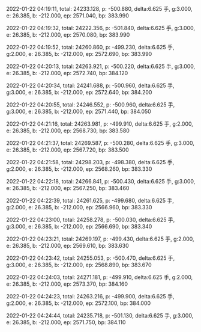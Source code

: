 2022-01-22 04:19:11, total: 24233.128, p: -500.880, delta:6.625 手, g:3.000, e: 26.385, b: -212.000, ep: 2571.040, bp: 383.990

2022-01-22 04:19:32, total: 24222.356, p: -501.840, delta:6.625 手, g:3.000, e: 26.385, b: -212.000, ep: 2570.080, bp: 383.990

2022-01-22 04:19:52, total: 24260.860, p: -499.230, delta:6.625 手, g:2.000, e: 26.385, b: -212.000, ep: 2572.690, bp: 383.990

2022-01-22 04:20:13, total: 24263.921, p: -500.220, delta:6.625 手, g:3.000, e: 26.385, b: -212.000, ep: 2572.740, bp: 384.120

2022-01-22 04:20:34, total: 24241.688, p: -500.960, delta:6.625 手, g:3.000, e: 26.385, b: -212.000, ep: 2572.640, bp: 384.200

2022-01-22 04:20:55, total: 24246.552, p: -500.960, delta:6.625 手, g:3.000, e: 26.385, b: -212.000, ep: 2571.440, bp: 384.050

2022-01-22 04:21:16, total: 24263.981, p: -499.910, delta:6.625 手, g:2.000, e: 26.385, b: -212.000, ep: 2568.730, bp: 383.580

2022-01-22 04:21:37, total: 24269.587, p: -500.280, delta:6.625 手, g:3.000, e: 26.385, b: -212.000, ep: 2567.720, bp: 383.500

2022-01-22 04:21:58, total: 24298.203, p: -498.380, delta:6.625 手, g:2.000, e: 26.385, b: -212.000, ep: 2568.260, bp: 383.330

2022-01-22 04:22:18, total: 24266.841, p: -500.430, delta:6.625 手, g:3.000, e: 26.385, b: -212.000, ep: 2567.250, bp: 383.460

2022-01-22 04:22:39, total: 24261.625, p: -499.680, delta:6.625 手, g:2.000, e: 26.385, b: -212.000, ep: 2566.960, bp: 383.330

2022-01-22 04:23:00, total: 24258.278, p: -500.030, delta:6.625 手, g:3.000, e: 26.385, b: -212.000, ep: 2566.690, bp: 383.340

2022-01-22 04:23:21, total: 24269.197, p: -499.430, delta:6.625 手, g:2.000, e: 26.385, b: -212.000, ep: 2569.610, bp: 383.630

2022-01-22 04:23:42, total: 24255.053, p: -500.470, delta:6.625 手, g:3.000, e: 26.385, b: -212.000, ep: 2568.890, bp: 383.670

2022-01-22 04:24:03, total: 24271.181, p: -499.910, delta:6.625 手, g:2.000, e: 26.385, b: -212.000, ep: 2573.370, bp: 384.160

2022-01-22 04:24:23, total: 24263.216, p: -499.900, delta:6.625 手, g:2.000, e: 26.385, b: -212.000, ep: 2572.100, bp: 384.000

2022-01-22 04:24:44, total: 24235.718, p: -501.130, delta:6.625 手, g:3.000, e: 26.385, b: -212.000, ep: 2571.750, bp: 384.110